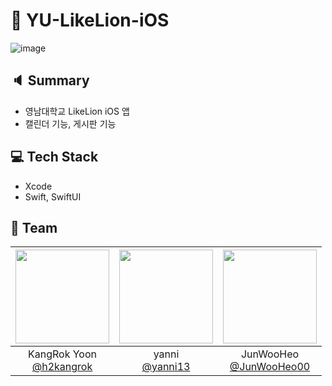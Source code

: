 # 🎯 YU-LikeLion-iOS

![image](https://github.com/Likelion-YeungNam-Univ/YU-LikeLion-iOS/assets/129154834/29f677fb-83a1-4a18-b8d5-ec8bbd4b0324)

## 🔈 Summary
- 영남대학교 LikeLion iOS 앱
- 캘린더 기능, 게시판 기능 

## 💻 Tech Stack
- Xcode
- Swift, SwiftUI

## 📌 Team

|<img src="https://avatars.githubusercontent.com/u/129154834?v=4" width="150" height="150"/>|<img src="https://avatars.githubusercontent.com/u/122153297?v=4" width="150" height="150"/>|<img src="https://avatars.githubusercontent.com/u/129636767?v=4" width="150" height="150"/>|
|:-:|:-:|:-:|
|KangRok Yoon<br/>[@h2kangrok](https://github.com/h2kangrok)|yanni<br/>[@yanni13](https://github.com/yanni13)|JunWooHeo<br/>[@JunWooHeo00](https://github.com/JunWooHeo00)|
